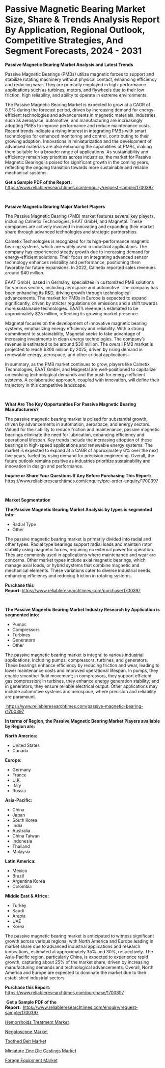 <p><h1>Passive Magnetic Bearing Market Size, Share & Trends Analysis Report By Application, Regional Outlook, Competitive Strategies, And Segment Forecasts, 2024 - 2031</h1></p><p><strong>Passive Magnetic Bearing Market Analysis and Latest Trends</strong></p>
<p><p>Passive Magnetic Bearings (PMBs) utilize magnetic forces to support and stabilize rotating machinery without physical contact, enhancing efficiency and reducing wear. They are primarily employed in high-performance applications such as turbines, motors, and flywheels due to their low friction, high reliability, and ability to operate in extreme environments.</p><p>The Passive Magnetic Bearing Market is expected to grow at a CAGR of 8.9% during the forecast period, driven by increasing demand for energy-efficient technologies and advancements in magnetic materials. Industries such as aerospace, automotive, and manufacturing are increasingly adopting PMBs to improve performance and reduce maintenance costs. Recent trends indicate a rising interest in integrating PMBs with smart technologies for enhanced monitoring and control, contributing to their growing adoption. Innovations in miniaturization and the development of advanced materials are also enhancing the capabilities of PMBs, making them suitable for a broader range of applications. As sustainability and efficiency remain key priorities across industries, the market for Passive Magnetic Bearings is poised for significant growth in the coming years, reflecting the ongoing transition towards more sustainable and reliable mechanical systems.</p></p>
<p><strong>Get a Sample PDF of the Report:&nbsp;</strong> <a href="https://www.reliableresearchtimes.com/enquiry/request-sample/1700397?utm_campaign=1565&utm_medium=2&utm_source=Github&utm_content=ia&utm_term=21102024&utm_id=passive-magnetic-bearing">https://www.reliableresearchtimes.com/enquiry/request-sample/1700397</a></p>
<p>&nbsp;</p>
<p><strong>Passive Magnetic Bearing Major Market Players</strong></p>
<p><p>The Passive Magnetic Bearing (PMB) market features several key players, including Calnetix Technologies, EAAT GmbH, and Magnetal. These companies are actively involved in innovating and expanding their market share through advanced technologies and strategic partnerships.</p><p>Calnetix Technologies is recognized for its high-performance magnetic bearing systems, which are widely used in industrial applications. The company has experienced steady growth due to increasing demand for energy-efficient solutions. Their focus on integrating advanced sensor technology enhances reliability and performance, positioning them favorably for future expansions. In 2022, Calnetix reported sales revenues around $40 million.</p><p>EAAT GmbH, based in Germany, specializes in customized PMB solutions for various sectors, including aerospace and automotive. The company has been enhancing its R&D, driving growth through technological advancements. The market for PMBs in Europe is expected to expand significantly, driven by stricter regulations on emissions and a shift towards more sustainable technologies. EAAT’s revenue is estimated to be approximately $25 million, reflecting its growing market presence.</p><p>Magnetal focuses on the development of innovative magnetic bearing systems, emphasizing energy efficiency and reliability. With a strong commitment to sustainability, Magnetal seeks to take advantage of increasing investments in clean energy technologies. The company’s revenue is estimated to be around $30 million. The overall PMB market is projected to reach $300 million by 2025, driven by rising demand in renewable energy, aerospace, and other critical applications.</p><p>In summary, as the PMB market continues to grow, players like Calnetix Technologies, EAAT GmbH, and Magnetal are well-positioned to capitalize on evolving technological demands and the push for energy-efficient systems. A collaborative approach, coupled with innovation, will define their trajectory in this competitive landscape.</p></p>
<p>&nbsp;</p>
<p><strong>What Are The Key Opportunities For Passive Magnetic Bearing Manufacturers?</strong></p>
<p><p>The passive magnetic bearing market is poised for substantial growth, driven by advancements in automation, aerospace, and energy sectors. Valued for their ability to reduce friction and maintenance, passive magnetic bearings eliminate the need for lubrication, enhancing efficiency and operational lifespan. Key trends include the increasing adoption of these bearings in high-speed applications and renewable energy systems. The market is expected to expand at a CAGR of approximately 6% over the next five years, fueled by rising demand for precision engineering. Overall, the future outlook remains positive as industries prioritize sustainability and innovation in design and performance.</p></p>
<p><strong>Inquire or Share Your Questions If Any Before Purchasing This Report:</strong> <a href="https://www.reliableresearchtimes.com/enquiry/pre-order-enquiry/1700397?utm_campaign=1565&utm_medium=2&utm_source=Github&utm_content=ia&utm_term=21102024&utm_id=passive-magnetic-bearing">https://www.reliableresearchtimes.com/enquiry/pre-order-enquiry/1700397</a></p>
<p>&nbsp;</p>
<p><strong>Market Segmentation</strong></p>
<p><strong>The Passive Magnetic Bearing Market Analysis by types is segmented into:</strong></p>
<p><ul><li>Radial Type</li><li>Other</li></ul></p>
<p><p>The passive magnetic bearing market is primarily divided into radial and other types. Radial type bearings support radial loads and maintain rotor stability using magnetic forces, requiring no external power for operation. They are commonly used in applications where maintenance and wear are concerns. Other market types include axial magnetic bearings, which manage axial loads, or hybrid systems that combine magnetic and mechanical elements. These variations cater to diverse industrial needs, enhancing efficiency and reducing friction in rotating systems.</p></p>
<p><strong>Purchase this Report:&nbsp;</strong><a href="https://www.reliableresearchtimes.com/purchase/1700397?utm_campaign=1565&utm_medium=2&utm_source=Github&utm_content=ia&utm_term=21102024&utm_id=passive-magnetic-bearing">https://www.reliableresearchtimes.com/purchase/1700397</a></p>
<p>&nbsp;</p>
<p><strong>The Passive Magnetic Bearing Market Industry Research by Application is segmented into:</strong></p>
<p><ul><li>Pumps</li><li>Compressors</li><li>Turbines</li><li>Generators</li><li>Other</li></ul></p>
<p><p>The passive magnetic bearing market is integral to various industrial applications, including pumps, compressors, turbines, and generators. These bearings enhance efficiency by reducing friction and wear, leading to lower maintenance costs and improved operational lifespan. In pumps, they enable smoother fluid movement; in compressors, they support efficient gas compression; in turbines, they enhance energy generation stability; and in generators, they ensure reliable electrical output. Other applications may include automotive systems and aerospace, where precision and reliability are paramount.</p></p>
<p><a href="https://www.reliableresearchtimes.com/passive-magnetic-bearing-r1700397?utm_campaign=1565&utm_medium=2&utm_source=Github&utm_content=ia&utm_term=21102024&utm_id=passive-magnetic-bearing">&nbsp;https://www.reliableresearchtimes.com/passive-magnetic-bearing-r1700397</a></p>
<p><strong>In terms of Region, the Passive Magnetic Bearing Market Players available by Region are:</strong></p>
<p>
    <p> <strong> North America: </strong>
        <ul>
            <li>United States</li>
            <li>Canada</li>
        </ul>
        </p> 
    <p> <strong> Europe: </strong>
        <ul>
            <li>Germany</li>
            <li>France</li>
            <li>U.K.</li>
            <li>Italy</li>
            <li>Russia</li>
        </ul>
        </p> 
    <p> <strong> Asia-Pacific: </strong>
        <ul>
            <li>China</li>
            <li>Japan</li>
            <li>South Korea</li>
            <li>India</li>
            <li>Australia</li>
            <li>China Taiwan</li>
            <li>Indonesia</li>
            <li>Thailand</li>
            <li>Malaysia</li>
        </ul>
        </p> 
    <p> <strong> Latin America: </strong>
        <ul>
            <li>Mexico</li>
            <li>Brazil</li>
            <li>Argentina Korea</li>
            <li>Colombia</li>
        </ul>
        </p> 
    <p> <strong> Middle East & Africa: </strong>
        <ul>
            <li>Turkey</li>
            <li>Saudi</li>
            <li>Arabia</li>
            <li>UAE</li>
            <li>Korea</li>
        </ul>
    </p>
    </p>
<p><p>The passive magnetic bearing market is anticipated to witness significant growth across various regions, with North America and Europe leading in market share due to advanced industrial applications and research innovations, estimated at approximately 35% and 30%, respectively. The Asia-Pacific region, particularly China, is expected to experience rapid growth, capturing about 25% of the market share, driven by increasing manufacturing demands and technological advancements. Overall, North America and Europe are expected to dominate the market due to their established industrial sectors.</p></p>
<p><strong>Purchase this Report: </strong><a href="https://www.reliableresearchtimes.com/purchase/1700397?utm_campaign=1565&utm_medium=2&utm_source=Github&utm_content=ia&utm_term=21102024&utm_id=passive-magnetic-bearing">https://www.reliableresearchtimes.com/purchase/1700397</a></p>
<p>&nbsp;<strong>Get a Sample PDF of the Report:&nbsp;&nbsp;</strong><a href="https://www.reliableresearchtimes.com/enquiry/request-sample/1700397?utm_campaign=1565&utm_medium=2&utm_source=Github&utm_content=ia&utm_term=21102024&utm_id=passive-magnetic-bearing">https://www.reliableresearchtimes.com/enquiry/request-sample/1700397</a></p>
<p><strong></strong></p>
<p><p><a href="https://www.linkedin.com/pulse/hemorrhoids-treatment-market-size-status-forecast-2024-2031-ykkae?utm_campaign=1565&utm_medium=2&utm_source=Github&utm_content=ia&utm_term=21102024&utm_id=passive-magnetic-bearing">Hemorrhoids Treatment Market</a></p><p><a href="https://www.linkedin.com/pulse/negatoscope-industry-forecast-market-shifts-strategic-imperatives-rdv6e?utm_campaign=1565&utm_medium=2&utm_source=Github&utm_content=ia&utm_term=21102024&utm_id=passive-magnetic-bearing">Negatoscope Market</a></p><p><a href="https://www.linkedin.com/pulse/mapping-toothed-belt-market-trends-challenges-breakthroughs-1atge?utm_campaign=1565&utm_medium=2&utm_source=Github&utm_content=ia&utm_term=21102024&utm_id=passive-magnetic-bearing">Toothed Belt Market</a></p><p><a href="https://github.com/mauripalmi/Market-Research-Report-List-5/blob/main/miniature-zinc-die-castings-market.md?utm_campaign=1565&utm_medium=2&utm_source=Github&utm_content=ia&utm_term=21102024&utm_id=passive-magnetic-bearing">Miniature Zinc Die Castings Market</a></p><p><a href="https://www.linkedin.com/pulse/forage-equipment-market-size-growth-industry-analysis-segmentation-ujgve?utm_campaign=1565&utm_medium=2&utm_source=Github&utm_content=ia&utm_term=21102024&utm_id=passive-magnetic-bearing">Forage Equipment Market</a></p></p>
